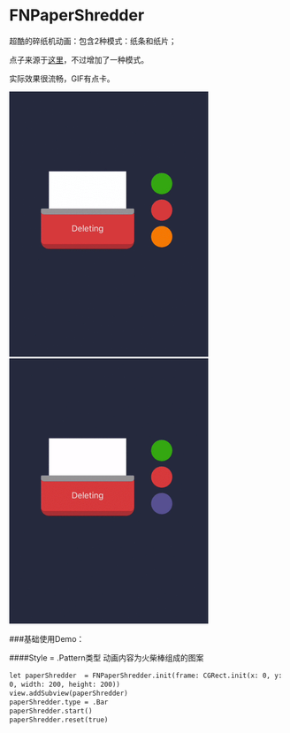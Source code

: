 # FNPaperShredder
超酷的碎纸机动画：包含2种模式：纸条和纸片；

点子来源于[这里](http://www.zcool.com.cn/work/ZMTcwNDgxMzY=.html)，不过增加了一种模式。

实际效果很流畅，GIF有点卡。

![Animating](readme_images/0.gif)
![Animating](readme_images/1.gif)

###基础使用Demo：

####Style = .Pattern类型
动画内容为火柴棒组成的图案

```
let paperShredder  = FNPaperShredder.init(frame: CGRect.init(x: 0, y: 0, width: 200, height: 200))
view.addSubview(paperShredder)
paperShredder.type = .Bar
paperShredder.start()
paperShredder.reset(true)
```